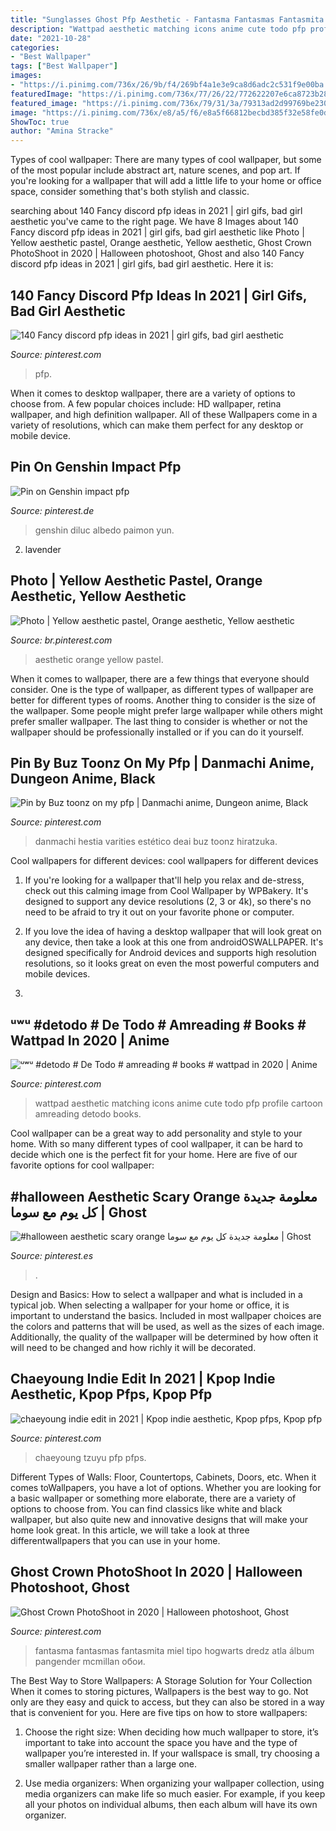 ```yaml
---
title: "Sunglasses Ghost Pfp Aesthetic - Fantasma Fantasmas Fantasmita Miel Tipo Hogwarts Dredz Atla álbum Pangender Mcmillan обои"
description: "Wattpad aesthetic matching icons anime cute todo pfp profile cartoon amreading detodo books"
date: "2021-10-28"
categories:
- "Best Wallpaper"
tags: ["Best Wallpaper"]
images:
- "https://i.pinimg.com/736x/26/9b/f4/269bf4a1e3e9ca8d6adc2c531f9e00ba.jpg"
featuredImage: "https://i.pinimg.com/736x/77/26/22/772622207e6ca8723b2874b35da4a81a.jpg"
featured_image: "https://i.pinimg.com/736x/79/31/3a/79313ad2d99769be23005c58ccb1700e.jpg"
image: "https://i.pinimg.com/736x/e8/a5/f6/e8a5f66812becbd385f32e58fe0d976c.jpg"
ShowToc: true
author: "Amina Stracke"
---
```



Types of cool wallpaper:
There are many types of cool wallpaper, but some of the most popular include abstract art, nature scenes, and pop art. If you're looking for a wallpaper that will add a little life to your home or office space, consider something that's both stylish and classic.

	

		
searching about 140 Fancy discord pfp ideas in 2021 | girl gifs, bad girl aesthetic you've came to the right page. We have 8 Images about 140 Fancy discord pfp ideas in 2021 | girl gifs, bad girl aesthetic like Photo | Yellow aesthetic pastel, Orange aesthetic, Yellow aesthetic, Ghost Crown PhotoShoot in 2020 | Halloween photoshoot, Ghost and also 140 Fancy discord pfp ideas in 2021 | girl gifs, bad girl aesthetic. Here it is:
		
    
## 140 Fancy Discord Pfp Ideas In 2021 | Girl Gifs, Bad Girl Aesthetic

<img loading=lazy src="https://i.pinimg.com/474x/2c/ce/be/2ccebefcc40d89b3dbcba18fe0abfc58.jpg" onerror="this.onerror=null;this.src='https://tse4.mm.bing.net/th?id=OIP.CMz6nu-U-oUtkCKqS1b6UwAAAA&amp;pid=15.1';" alt="140 Fancy discord pfp ideas in 2021 | girl gifs, bad girl aesthetic">

_Source: pinterest.com_

>pfp. 

	

When it comes to desktop wallpaper, there are a variety of options to choose from. A few popular choices include: HD wallpaper, retina wallpaper, and high definition wallpaper. All of these Wallpapers come in a variety of resolutions, which can make them perfect for any desktop or mobile device. 

    
## Pin On Genshin Impact Pfp

<img loading=lazy src="https://i.pinimg.com/736x/70/66/90/7066901d1695aec971db1e072f09b1c9.jpg" onerror="this.onerror=null;this.src='https://tse4.mm.bing.net/th?id=OIP.0J6P4ZYNPd5pEJKGFJRMpwHaHa&amp;pid=15.1';" alt="Pin on Genshin impact pfp">

_Source: pinterest.de_

>genshin diluc albedo paimon yun. 

	

2. lavender 

    
## Photo | Yellow Aesthetic Pastel, Orange Aesthetic, Yellow Aesthetic

<img loading=lazy src="https://i.pinimg.com/736x/79/31/3a/79313ad2d99769be23005c58ccb1700e.jpg" onerror="this.onerror=null;this.src='https://tse1.mm.bing.net/th?id=OIP.0t51vZFfi48nDU3aXmC6pwHaHY&amp;pid=15.1';" alt="Photo | Yellow aesthetic pastel, Orange aesthetic, Yellow aesthetic">

_Source: br.pinterest.com_

>aesthetic orange yellow pastel. 

	

When it comes to wallpaper, there are a few things that everyone should consider. One is the type of wallpaper, as different types of wallpaper are better for different types of rooms. Another thing to consider is the size of the wallpaper. Some people might prefer large wallpaper while others might prefer smaller wallpaper. The last thing to consider is whether or not the wallpaper should be professionally installed or if you can do it yourself.

    
## Pin By Buz Toonz On My Pfp | Danmachi Anime, Dungeon Anime, Black

<img loading=lazy src="https://i.pinimg.com/736x/26/9b/f4/269bf4a1e3e9ca8d6adc2c531f9e00ba.jpg" onerror="this.onerror=null;this.src='https://tse4.mm.bing.net/th?id=OIP.norZkLiK0iw10NrZZOC3vAHaEK&amp;pid=15.1';" alt="Pin by Buz toonz on my pfp | Danmachi anime, Dungeon anime, Black">

_Source: pinterest.com_

>danmachi hestia varities estético deai buz toonz hiratzuka. 

	

Cool wallpapers for different devices:
cool wallpapers for different devices 

1. If you're looking for a wallpaper that'll help you relax and de-stress, check out this calming image from Cool Wallpaper by WPBakery. It's designed to support any device resolutions (2, 3 or 4k), so there's no need to be afraid to try it out on your favorite phone or computer.

2. If you love the idea of having a desktop wallpaper that will look great on any device, then take a look at this one from androidOSWALLPAPER. It's designed specifically for Android devices and supports high resolution resolutions, so it looks great on even the most powerful computers and mobile devices.

3.

    
## ᵘʷᵘ #detodo # De Todo # Amreading # Books # Wattpad In 2020 | Anime

<img loading=lazy src="https://i.pinimg.com/736x/e2/86/a4/e286a4afef142cc0458af322ae76d9c2.jpg" onerror="this.onerror=null;this.src='https://tse4.mm.bing.net/th?id=OIP.hYRA8GduF8dDCke2B-WMCAHaHa&amp;pid=15.1';" alt="ᵘʷᵘ #detodo # De Todo # amreading # books # wattpad in 2020 | Anime">

_Source: pinterest.com_

>wattpad aesthetic matching icons anime cute todo pfp profile cartoon amreading detodo books. 

	

Cool wallpaper can be a great way to add personality and style to your home. With so many different types of cool wallpaper, it can be hard to decide which one is the perfect fit for your home. Here are five of our favorite options for cool wallpaper: 

    
## #halloween Aesthetic Scary Orange معلومة جديدة كل يوم مع سوما | Ghost

<img loading=lazy src="https://i.pinimg.com/736x/5e/93/7e/5e937ec285eaae86faf8978cb4200060.jpg" onerror="this.onerror=null;this.src='https://tse4.mm.bing.net/th?id=OIP.nKaV9Ls2ukyCmNOZPiFNVgHaHX&amp;pid=15.1';" alt="#halloween aesthetic scary orange معلومة جديدة كل يوم مع سوما | Ghost">

_Source: pinterest.es_

>. 

	

Design and Basics: How to select a wallpaper and what is included in a typical job.
When selecting a wallpaper for your home or office, it is important to understand the basics. Included in most wallpaper choices are the colors and patterns that will be used, as well as the sizes of each image. Additionally, the quality of the wallpaper will be determined by how often it will need to be changed and how richly it will be decorated.

    
## Chaeyoung Indie Edit In 2021 | Kpop Indie Aesthetic, Kpop Pfps, Kpop Pfp

<img loading=lazy src="https://i.pinimg.com/736x/e8/a5/f6/e8a5f66812becbd385f32e58fe0d976c.jpg" onerror="this.onerror=null;this.src='https://tse1.mm.bing.net/th?id=OIP.AjM7UoOGgaaOI-xyXS2SOQHaI6&amp;pid=15.1';" alt="chaeyoung indie edit in 2021 | Kpop indie aesthetic, Kpop pfps, Kpop pfp">

_Source: pinterest.com_

>chaeyoung tzuyu pfp pfps. 

	

Different Types of Walls: Floor, Countertops, Cabinets, Doors, etc.
When it comes toWallpapers, you have a lot of options. Whether you are looking for a basic wallpaper or something more elaborate, there are a variety of options to choose from. You can find classics like white and black wallpaper, but also quite new and innovative designs that will make your home look great. In this article, we will take a look at three differentwallpapers that you can use in your home.

    
## Ghost Crown PhotoShoot In 2020 | Halloween Photoshoot, Ghost

<img loading=lazy src="https://i.pinimg.com/736x/77/26/22/772622207e6ca8723b2874b35da4a81a.jpg" onerror="this.onerror=null;this.src='https://tse4.mm.bing.net/th?id=OIP.b2Pg_q_3Ebak6e2a9YMrUwHaHR&amp;pid=15.1';" alt="Ghost Crown PhotoShoot in 2020 | Halloween photoshoot, Ghost">

_Source: pinterest.com_

>fantasma fantasmas fantasmita miel tipo hogwarts dredz atla álbum pangender mcmillan обои. 

	

The Best Way to Store Wallpapers: A Storage Solution for Your Collection
When it comes to storing pictures, Wallpapers is the best way to go. Not only are they easy and quick to access, but they can also be stored in a way that is convenient for you. Here are five tips on how to store wallpapers:
1) Choose the right size: When deciding how much wallpaper to store, it’s important to take into account the space you have and the type of wallpaper you’re interested in. If your wallspace is small, try choosing a smaller wallpaper rather than a large one.

2) Use media organizers: When organizing your wallpaper collection, using media organizers can make life so much easier. For example, if you keep all your photos on individual albums, then each album will have its own organizer.

